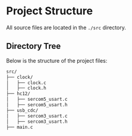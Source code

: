 # Project Structure

All source files are located in the `./src` directory.

## Directory Tree
Below is the structure of the project files:

```bash
src/
├── clock/
│   ├── clock.c
│   ├── clock.h
├── hc12/
│   ├── sercom5_usart.c
│   ├── sercom5_usart.h
├── usb_cdc/
│   ├── sercom3_usart.c
│   ├── sercom3_usart.h
├── main.c
```

